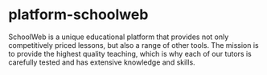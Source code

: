
# platform-schoolweb

SchoolWeb is a unique educational platform that provides not only competitively priced lessons, but also a range of other tools. The mission is to provide the highest quality teaching, which is why each of our tutors is carefully tested and has extensive knowledge and skills.
